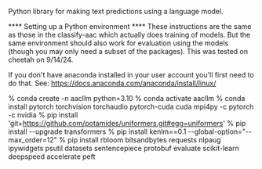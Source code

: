 Python library for making text predictions using a language model.

**** Setting up a Python environment ****
These instructions are the same as those in the classify-aac which actually does training of models.
But the same environment should also work for evaluation using the models (though you may only need a subset of the packages).
This was tested on cheetah on 9/14/24.

If you don't have anaconda installed in your user account you'll first need to do that.
See: https://docs.anaconda.com/anaconda/install/linux/

% conda create -n aacllm python=3.10
% conda activate aacllm
% conda install pytorch torchvision torchaudio pytorch-cuda cuda mpi4py -c pytorch -c nvidia
% pip install 'git+https://github.com/potamides/uniformers.git#egg=uniformers'
% pip install --upgrade transformers
% pip install kenlm==0.1 --global-option="--max_order=12"
% pip install rbloom bitsandbytes requests nlpaug ipywidgets psutil datasets sentencepiece protobuf evaluate scikit-learn deepspeed accelerate peft
